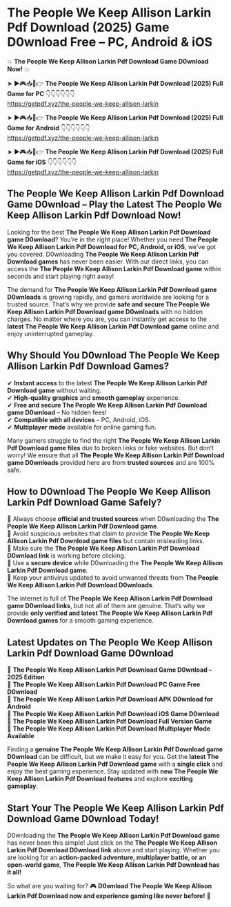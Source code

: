# The People We Keep Allison Larkin Pdf Download (2025) Game D0wnload Free – PC, Android & iOS

💥 **The People We Keep Allison Larkin Pdf Download Game D0wnload Now!** 💥  

➤ ►🎮📥📱👉 **The People We Keep Allison Larkin Pdf Download (2025) Full Game for PC** 👇👇👇👇👇👇  
https://getpdf.xyz/the-people-we-keep-allison-larkin  

➤ ►🎮📥📱👉 **The People We Keep Allison Larkin Pdf Download (2025) Full Game for Android** 👇👇👇👇👇👇  
https://getpdf.xyz/the-people-we-keep-allison-larkin  

➤ ►🎮📥📱👉 **The People We Keep Allison Larkin Pdf Download (2025) Full Game for iOS** 👇👇👇👇👇👇  
https://getpdf.xyz/the-people-we-keep-allison-larkin  

## The People We Keep Allison Larkin Pdf Download Game D0wnload – Play the Latest The People We Keep Allison Larkin Pdf Download Now!

Looking for the best **The People We Keep Allison Larkin Pdf Download game D0wnload**? You’re in the right place! Whether you need **The People We Keep Allison Larkin Pdf Download for PC, Android, or iOS**, we’ve got you covered. D0wnloading **The People We Keep Allison Larkin Pdf Download games** has never been easier. With our direct links, you can access the **The People We Keep Allison Larkin Pdf Download game** within seconds and start playing right away!  

The demand for **The People We Keep Allison Larkin Pdf Download game D0wnloads** is growing rapidly, and gamers worldwide are looking for a trusted source. That’s why we provide **safe and secure The People We Keep Allison Larkin Pdf Download game D0wnloads** with no hidden charges. No matter where you are, you can instantly get access to the **latest The People We Keep Allison Larkin Pdf Download game** online and enjoy uninterrupted gameplay.  

## **Why Should You D0wnload The People We Keep Allison Larkin Pdf Download Games?**  

✔ **Instant access** to the latest **The People We Keep Allison Larkin Pdf Download game** without waiting.  
✔ **High-quality graphics** and **smooth gameplay** experience.  
✔ **Free and secure The People We Keep Allison Larkin Pdf Download game D0wnload** – No hidden fees!  
✔ **Compatible with all devices** – PC, Android, iOS.  
✔ **Multiplayer mode** available for online gaming fun.  

Many gamers struggle to find the right **The People We Keep Allison Larkin Pdf Download game files** due to broken links or fake websites. But don’t worry! We ensure that all **The People We Keep Allison Larkin Pdf Download game D0wnloads** provided here are from **trusted sources** and are 100% safe.  

## **How to D0wnload The People We Keep Allison Larkin Pdf Download Game Safely?**  

📌 Always choose **official and trusted sources** when D0wnloading the **The People We Keep Allison Larkin Pdf Download game**.  
📌 Avoid suspicious websites that claim to provide **The People We Keep Allison Larkin Pdf Download game files** but contain misleading links.  
📌 Make sure the **The People We Keep Allison Larkin Pdf Download D0wnload link** is working before clicking.  
📌 Use a **secure device** while D0wnloading the **The People We Keep Allison Larkin Pdf Download game**.  
📌 Keep your antivirus updated to avoid unwanted threats from **The People We Keep Allison Larkin Pdf Download D0wnloads**.  

The internet is full of **The People We Keep Allison Larkin Pdf Download game D0wnload links**, but not all of them are genuine. That’s why we provide **only verified and latest The People We Keep Allison Larkin Pdf Download games** for a smooth gaming experience.  

## **Latest Updates on The People We Keep Allison Larkin Pdf Download Game D0wnload**  

🔹 **The People We Keep Allison Larkin Pdf Download Game D0wnload – 2025 Edition**  
🔹 **The People We Keep Allison Larkin Pdf Download PC Game Free D0wnload**  
🔹 **The People We Keep Allison Larkin Pdf Download APK D0wnload for Android**  
🔹 **The People We Keep Allison Larkin Pdf Download iOS Game D0wnload**  
🔹 **The People We Keep Allison Larkin Pdf Download Full Version Game**  
🔹 **The People We Keep Allison Larkin Pdf Download Multiplayer Mode Available**  

Finding a **genuine The People We Keep Allison Larkin Pdf Download game D0wnload** can be difficult, but we make it easy for you. Get the **latest The People We Keep Allison Larkin Pdf Download game** with a **single click** and enjoy the best gaming experience. Stay updated with **new The People We Keep Allison Larkin Pdf Download features** and explore **exciting gameplay**.  

## **Start Your The People We Keep Allison Larkin Pdf Download Game D0wnload Today!**  

D0wnloading the **The People We Keep Allison Larkin Pdf Download game** has never been this simple! Just click on the **The People We Keep Allison Larkin Pdf Download D0wnload link** above and start playing. Whether you are looking for an **action-packed adventure, multiplayer battle, or an open-world game**, **The People We Keep Allison Larkin Pdf Download has it all!**  

So what are you waiting for? 🎮 **D0wnload The People We Keep Allison Larkin Pdf Download now and experience gaming like never before!** 🚀  